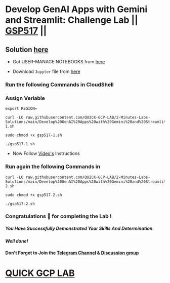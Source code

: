 # Develop GenAI Apps with Gemini and Streamlit: Challenge Lab || [GSP517](https://www.cloudskillsboost.google/focuses/87315?parent=catalog) ||

## Solution [here]()

* Got USER-MANAGE NOTEBOOKS from [here](https://console.cloud.google.com/vertex-ai/workbench/user-managed)

* Download `Jupyter` file from [here](https://github.com/QUICK-GCP-LAB/2-Minutes-Labs-Solutions/blob/main/Develop%20GenAI%20Apps%20with%20Gemini%20and%20Streamlit%20Challenge%20Lab/prompt.ipynb)

### Run the following Commands in CloudShell

### Assign Veriable

```
export REGION=
```
```
curl -LO raw.githubusercontent.com/QUICK-GCP-LAB/2-Minutes-Labs-Solutions/main/Develop%20GenAI%20Apps%20with%20Gemini%20and%20Streamlit%20Challenge%20Lab/gsp517-1.sh

sudo chmod +x gsp517-1.sh

./gsp517-1.sh
```

* Now Follow [Video's]() Instructions

### Run again the following Commands in 

```
curl -LO raw.githubusercontent.com/QUICK-GCP-LAB/2-Minutes-Labs-Solutions/main/Develop%20GenAI%20Apps%20with%20Gemini%20and%20Streamlit%20Challenge%20Lab/gsp517-2.sh

sudo chmod +x gsp517-2.sh

./gsp517-2.sh
```

### Congratulations 🎉 for completing the Lab !

##### *You Have Successfully Demonstrated Your Skills And Determination.*

#### *Well done!*

#### Don't Forget to Join the [Telegram Channel](https://t.me/QuickGcpLab) & [Discussion group](https://t.me/QuickGcpLabChats)

# [QUICK GCP LAB](https://www.youtube.com/@quickgcplab)
